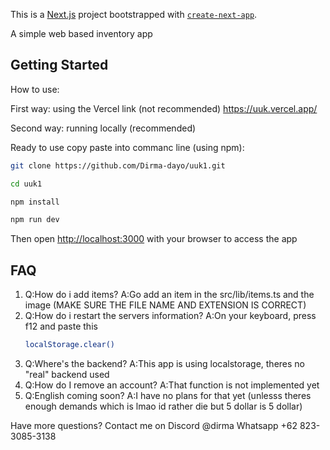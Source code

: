 This is a [Next.js](https://nextjs.org) project bootstrapped with [`create-next-app`](https://nextjs.org/docs/app/api-reference/cli/create-next-app).

A simple web based inventory app

## Getting Started
How to use:

First way:
using the Vercel link (not recommended)
https://uuk.vercel.app/

Second way:
running locally (recommended)

Ready to use copy paste into commanc line (using npm):

```bash
git clone https://github.com/Dirma-dayo/uuk1.git

cd uuk1

npm install

npm run dev
```

Then open [http://localhost:3000](http://localhost:3000) with your browser to access the app

## FAQ
1. Q:How do i add items?
   A:Go add an item in the src/lib/items.ts and the image (MAKE SURE THE FILE NAME AND EXTENSION IS CORRECT)
2. Q:How do i restart the servers information?
   A:On your keyboard, press f12 and paste this
   ```bash
   localStorage.clear()
   ```
3. Q:Where's the backend?
   A:This app is using localstorage, theres no "real" backend used
4. Q:How do I remove an account?
   A:That function is not implemented yet
5. Q:English coming soon?
   A:I have no plans for that yet (unlesss theres enough demands which is lmao id rather die but 5 dollar is 5 dollar)

Have more questions?
Contact me on 
Discord @dirma
Whatsapp +62 823-3085-3138


